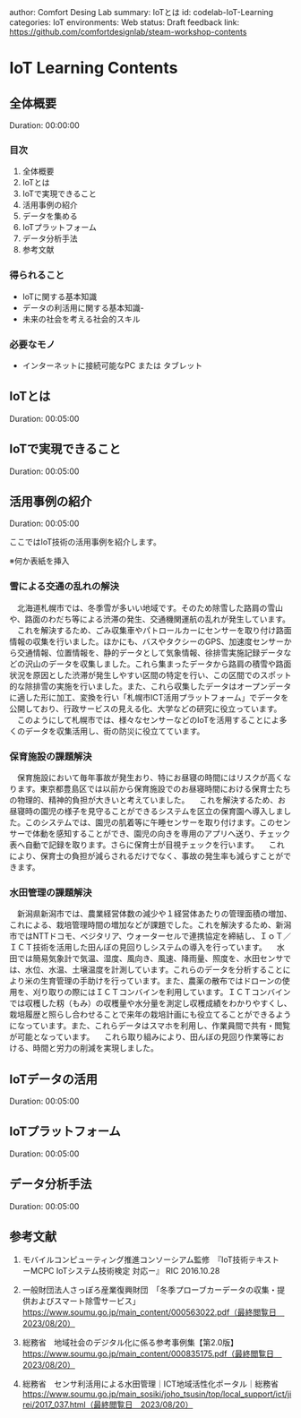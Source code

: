 author: Comfort Desing Lab
summary: IoTとは
id: codelab-IoT-Learning
categories: IoT
environments: Web
status: Draft
feedback link: https://github.com/comfortdesignlab/steam-workshop-contents

# IoT Learning Contents

## 全体概要
Duration: 00:00:00




### 目次
1. 全体概要
1. IoTとは
1. IoTで実現できること
1. 活用事例の紹介
1. データを集める
1. IoTプラットフォーム
1. データ分析手法
1. 参考文献


### 得られること
- IoTに関する基本知識
- データの利活用に関する基本知識-
- 未来の社会を考える社会的スキル


### 必要なモノ
- インターネットに接続可能なPC または タブレット



## IoTとは
Duration: 00:05:00


## IoTで実現できること
Duration: 00:05:00


## 活用事例の紹介
Duration: 00:05:00

ここではIoT技術の活用事例を紹介します。

※何か表紙を挿入

### 雪による交通の乱れの解決

　北海道札幌市では、冬季雪が多いい地域です。そのため除雪した路肩の雪山や、路面のわだち等による渋滞の発生、交通機関運航の乱れが発生しています。
　これを解決するため、ごみ収集車やパトロールカーにセンサーを取り付け路面情報の収集を行いました。ほかにも、バスやタクシーのGPS、加速度センサーから交通情報、位置情報を、静的データとして気象情報、徐排雪実施記録データなどの沢山のデータを収集しました。これら集まったデータから路肩の積雪や路面状況を原因とした渋滞が発生しやすい区間の特定を行い、この区間でのスポット的な除排雪の実施を行いました。また、これら収集したデータはオープンデータに適した形に加工、変換を行い「札幌市ICT活用プラットフォーム」でデータを公開しており、行政サービスの見える化、大学などの研究に役立っています。
　このようにして札幌市では、様々なセンサーなどのIoTを活用することによ多くのデータを収集活用し、街の防災に役立てています。

### 保育施設の課題解決
　保育施設において毎年事故が発生おり、特にお昼寝の時間にはリスクが高くなります。東京都豊島区では以前から保育施設でのお昼寝時間における保育士たちの物理的、精神的負担が大きいと考えていました。
　これを解決するため、お昼寝時の園児の様子を見守ることができるシステムを区立の保育園へ導入しました。このシステムでは、園児の肌着等に午睡センサーを取り付けます。このセンサーで体動を感知することができ、園児の向きを専用のアプリへ送り、チェック表へ自動で記録を取ります。さらに保育士が目視チェックを行います。
　これにより、保育士の負担が減らされるだけでなく、事故の発生率も減らすことができます。

### 水田管理の課題解決
　新潟県新潟市では、農業経営体数の減少や１経営体あたりの管理面積の増加、これによる、栽培管理時間の増加などが課題でした。これを解決するため、新潟市ではNTTドコモ、ベジタリア、ウォーターセルで連携協定を締結し、ＩｏＴ／ＩＣＴ技術を活用した田んぼの見回りしシステムの導入を行っています。
　水田では簡易気象計で気温、湿度、風向き、風速、降雨量、照度を、水田センサでは、水位、水温、土壌温度を計測しています。これらのデータを分析することにより米の生育管理の手助けを行っています。また、農薬の散布ではドローンの使用を、刈り取りの際にはＩＣＴコンバインを利用しています。ＩＣＴコンバインでは収穫した籾（もみ）の収穫量や水分量を測定し収穫成績をわかりやすくし、栽培履歴と照らし合わせることで来年の栽培計画にも役立てることができるようになっています。また、これらデータはスマホを利用し、作業員間で共有・閲覧が可能となっています。
　これら取り組みにより、田んぼの見回り作業等における、時間と労力の削減を実現しました。

## IoTデータの活用
Duration: 00:05:00


## IoTプラットフォーム
Duration: 00:05:00

## データ分析手法
Duration: 00:05:00


## 参考文献
1. モバイルコンピューティング推進コンソーシアム監修　『IoT技術テキスト　ーMCPC IoTシステム技術検定 対応ー』 RIC 2016.10.28 

1. 一般財団法人さっぽろ産業復興財団　「冬季プローブカーデータの収集・提供およびスマート除雪サービス」　https://www.soumu.go.jp/main_content/000563022.pdf（最終閲覧日　2023/08/20）

1. 総務省　地域社会のデジタル化に係る参考事例集【第2.0版】　https://www.soumu.go.jp/main_content/000835175.pdf（最終閲覧日　2023/08/20）

1. 総務省　センサ利活用による水田管理｜ICT地域活性化ポータル｜総務省　https://www.soumu.go.jp/main_sosiki/joho_tsusin/top/local_support/ict/jirei/2017_037.html（最終閲覧日　2023/08/20）


